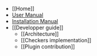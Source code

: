 * [[Home]]
* [User Manual](https://github.com/lequal/i-CodeCNES/blob/master/documentation/i-Code%20CNES%20-%20User%20Manual.pdf)
* [Installation Manual](https://github.com/lequal/i-CodeCNES/blob/master/documentation/i-Code%20CNES%20-%20Installation%20Manual%20-%20EN.pdf)
* [[Developper guide]]
  * [[Architecture]]
  * [[Checkers implementation]]
  * [[Plugin contribution]]